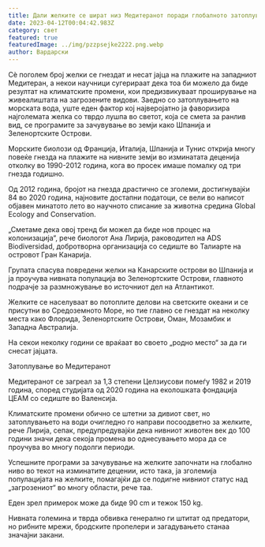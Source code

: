 ```yaml
---
title: Дали желките се шират низ Медитеранот поради глобалното затоплување?
date: 2023-04-12T00:04:42.983Z
category: свет
featured: true
featuredImage: ../img/pzzpsejke2222.png.webp
author: Вардарски
---
```


Сè поголем број желки се гнездат и несат јајца на плажите на западниот Медитеран, а некои научници сугерираат дека тоа би можело да биде резултат на климатските промени, кои предизвикуваат проширување на живеалиштата на загрозените видови.
Заедно со затоплувањето на морската вода, уште еден фактор кој најверојатно ја фаворизира најголемата желка со тврдо лушпа во светот, која се смета за ранлив вид, се програмите за зачувување во земји како Шпанија и Зеленортските Острови.

Морските биолози од Франција, Италија, Шпанија и Тунис открија многу повеќе гнезда на плажите на нивните земји во изминатата деценија отколку во 1990-2012 година, кога во просек имаше помалку од три гнезда годишно.

Од 2012 година, бројот на гнезда драстично се зголеми, достигнувајќи 84 во 2020 година, најновите достапни податоци, се вели во написот објавен минатото лето во научното списание за животна средина Global Ecology and Conservation.

„Сметаме дека овој тренд би можел да биде нов процес на колонизација“, рече биологот Ана Лирија, раководител на ADS Biodiversidad, добротворна организација со седиште во Талиарте на островот Гран Канарија.

Групата спасува повредени желки на Канарските острови во Шпанија и ја проучува нивната популација во Зеленортските Острови, главното подрачје за размножување во источниот дел на Атлантикот.

Желките се населуваат во потоплите делови на светските океани и се присутни во Средоземното Море, но тие главно се гнездат на неколку места како Флорида, Зеленортските Острови, Оман, Мозамбик и Западна Австралија.

На секои неколку години се враќаат во своето „родно место“ за да ги снесат јајцата.

Затоплување во Медитеранот

Медитеранот се загреал за 1,3 степени Целзиусови помеѓу 1982 и 2019 година, според студијата од 2020 година на еколошката фондација ЦЕАМ со седиште во Валенсија.

Климатските промени обично се штетни за дивиот свет, но затоплувањето на води очигледно го направи посоодветно за желките, рече Лирија, сепак, предупредувајќи дека нивниот животен век до 100 години значи дека секоја промена во однесувањето мора да се проучува во многу подолги периоди.

Успешните програми за зачувување на желките започнати на глобално ниво во текот на изминатите децении, исто така, ја зголемија популацијата на желките, помагајќи да се подигне нивниот статус над „загрозениот“ во многу области, рече таа.

Еден зрел примерок може да биде 90 cm и тежок 150 kg.

Нивната големина и тврда обвивка генерално ги штитат од предатори, но рибните мрежи, бродските пропелери и загадувањето станаа значајни закани.
